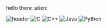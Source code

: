

<!--
**josooa/josooa** is a ✨ _special_ ✨ repository because its `README.md` (this file) appears on your GitHub profile.

Here are some ideas to get you started:

- 🔭 I’m currently working on ...
- 🌱 I’m currently learning ...
- 👯 I’m looking to collaborate on ...
- 🤔 I’m looking for help with ...
- 💬 Ask me about ...
- 📫 How to reach me: ...
- 😄 Pronouns: ...
- ⚡ Fun fact: ...
-->hello there :alien:

![header](https://capsule-render.vercel.app/api?type=venom&color=auto&height=300&section=header&text=JOSOOA&fontSize=90)
![C](https://img.shields.io/badge/C-A8B9CC.svg?&style=for-the-badge&logo=C&logoColor=white)
![C++](https://img.shields.io/badge/C++-00599C.svg?&style=for-the-badge&logo=CPlusPlus&logoColor=white)
![Java](https://img.shields.io/badge/Java-FF7800.svg?&style=for-the-badge&logo=Gradle&logoColor=white)
![Python](https://img.shields.io/badge/Python-3776AB.svg?&style=for-the-badge&logo=Python&logoColor=white)
